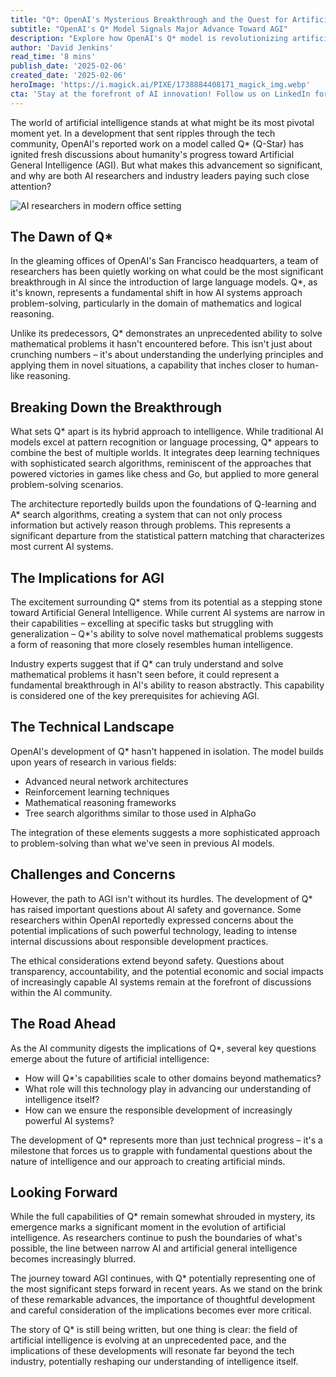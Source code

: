 ```yaml
---
title: "Q*: OpenAI's Mysterious Breakthrough and the Quest for Artificial General Intelligence"
subtitle: "OpenAI's Q* Model Signals Major Advance Toward AGI"
description: "Explore how OpenAI's Q* model is revolutionizing artificial intelligence, signaling possible advancements toward Artificial General Intelligence with its groundbreaking problem-solving capabilities."
author: 'David Jenkins'
read_time: '8 mins'
publish_date: '2025-02-06'
created_date: '2025-02-06'
heroImage: 'https://i.magick.ai/PIXE/1738884408171_magick_img.webp'
cta: 'Stay at the forefront of AI innovation! Follow us on LinkedIn for in-depth analysis and breaking news about groundbreaking developments like Q* and the journey toward AGI.'
---
```


The world of artificial intelligence stands at what might be its most pivotal moment yet. In a development that sent ripples through the tech community, OpenAI's reported work on a model called Q* (Q-Star) has ignited fresh discussions about humanity's progress toward Artificial General Intelligence (AGI). But what makes this advancement so significant, and why are both AI researchers and industry leaders paying such close attention?

![AI researchers in modern office setting](https://i.magick.ai/PIXE/1738884408175_magick_img.webp)

## The Dawn of Q*

In the gleaming offices of OpenAI's San Francisco headquarters, a team of researchers has been quietly working on what could be the most significant breakthrough in AI since the introduction of large language models. Q*, as it's known, represents a fundamental shift in how AI systems approach problem-solving, particularly in the domain of mathematics and logical reasoning.

Unlike its predecessors, Q* demonstrates an unprecedented ability to solve mathematical problems it hasn't encountered before. This isn't just about crunching numbers – it's about understanding the underlying principles and applying them in novel situations, a capability that inches closer to human-like reasoning.

## Breaking Down the Breakthrough

What sets Q* apart is its hybrid approach to intelligence. While traditional AI models excel at pattern recognition or language processing, Q* appears to combine the best of multiple worlds. It integrates deep learning techniques with sophisticated search algorithms, reminiscent of the approaches that powered victories in games like chess and Go, but applied to more general problem-solving scenarios.

The architecture reportedly builds upon the foundations of Q-learning and A* search algorithms, creating a system that can not only process information but actively reason through problems. This represents a significant departure from the statistical pattern matching that characterizes most current AI systems.

## The Implications for AGI

The excitement surrounding Q* stems from its potential as a stepping stone toward Artificial General Intelligence. While current AI systems are narrow in their capabilities – excelling at specific tasks but struggling with generalization – Q*'s ability to solve novel mathematical problems suggests a form of reasoning that more closely resembles human intelligence.

Industry experts suggest that if Q* can truly understand and solve mathematical problems it hasn't seen before, it could represent a fundamental breakthrough in AI's ability to reason abstractly. This capability is considered one of the key prerequisites for achieving AGI.

## The Technical Landscape

OpenAI's development of Q* hasn't happened in isolation. The model builds upon years of research in various fields:

- Advanced neural network architectures
- Reinforcement learning techniques
- Mathematical reasoning frameworks
- Tree search algorithms similar to those used in AlphaGo

The integration of these elements suggests a more sophisticated approach to problem-solving than what we've seen in previous AI models.

## Challenges and Concerns

However, the path to AGI isn't without its hurdles. The development of Q* has raised important questions about AI safety and governance. Some researchers within OpenAI reportedly expressed concerns about the potential implications of such powerful technology, leading to intense internal discussions about responsible development practices.

The ethical considerations extend beyond safety. Questions about transparency, accountability, and the potential economic and social impacts of increasingly capable AI systems remain at the forefront of discussions within the AI community.

## The Road Ahead

As the AI community digests the implications of Q*, several key questions emerge about the future of artificial intelligence:

- How will Q*'s capabilities scale to other domains beyond mathematics?
- What role will this technology play in advancing our understanding of intelligence itself?
- How can we ensure the responsible development of increasingly powerful AI systems?

The development of Q* represents more than just technical progress – it's a milestone that forces us to grapple with fundamental questions about the nature of intelligence and our approach to creating artificial minds.

## Looking Forward

While the full capabilities of Q* remain somewhat shrouded in mystery, its emergence marks a significant moment in the evolution of artificial intelligence. As researchers continue to push the boundaries of what's possible, the line between narrow AI and artificial general intelligence becomes increasingly blurred.

The journey toward AGI continues, with Q* potentially representing one of the most significant steps forward in recent years. As we stand on the brink of these remarkable advances, the importance of thoughtful development and careful consideration of the implications becomes ever more critical.

The story of Q* is still being written, but one thing is clear: the field of artificial intelligence is evolving at an unprecedented pace, and the implications of these developments will resonate far beyond the tech industry, potentially reshaping our understanding of intelligence itself.